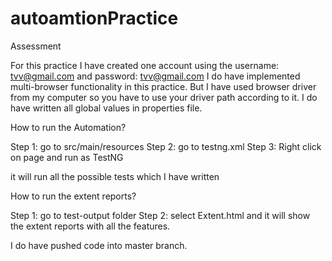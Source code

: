 # autoamtionPractice
Assessment 


For this practice I have created one account using the username: tvv@gmail.com and password: tvv@gmail.com
I do have implemented multi-browser functionality in this practice. But I have used browser driver from my computer so you have to use your driver path according to it.
I do have written all global values in properties file.


How to run the Automation?

Step 1: go to src/main/resources
Step 2: go to testng.xml
Step 3: Right click on page and run as TestNG

it will run all the possible tests which I have written

How to run the extent reports?

Step 1: go to test-output folder
Step 2: select Extent.html and it will show the extent reports with all the features.


I do have pushed code into master branch.
